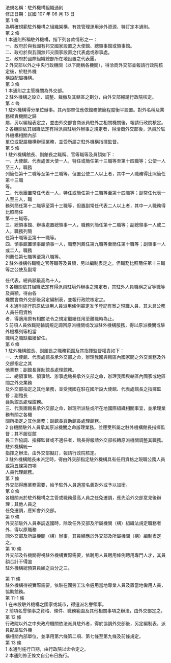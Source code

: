 法規名稱：駐外機構組織通則  
修正日期：民國 107 年 06 月 13 日  
第 1 條  
為明確規範駐外機構之組織架構，有效管理運用涉外資源，特訂定本通則。  
第 2 條  
1 本通則所稱駐外機構，指下列各款情形之一：  
一、政府於與我國有邦交國家設置之大使館、總領事館或領事館。  
二、政府於與我國無邦交國家設置之代表處或辦事處。  
三、政府於國際組織總部所在地設置之代表團。  
2 外交部以外之中央行政機關（以下簡稱各機關），得洽商外交部並報請行政院核定後，於駐外機  
構設配屬機構。  
第 3 條  
1 本通則之主管機關為外交部。  
2 駐外機構之設立、調整、裁撤及其轄區之劃分，由外交部報請行政院核定。  
第 4 條  
1 駐外機構得分單位辦事。其內部單位應依館務繁簡程度衡平設置。對外名稱及業務權責機關之歸  
屬，另以編組表定之，並由外交部會商派員駐外之相關機關後，報請行政院核定。  
2 各機關依其組織法定有得派員駐境外辦事之規定者，得洽商外交部後，派員於駐外機構相關內部  
單位或配屬機構辦理業務，並受所屬之駐外機構指揮監督。  
第 5 條  
1 駐外機構館長、副館長之職稱、官等職等及員額如下：  
一、大使館、代表處置大使一人，特任或簡任第十三職等至第十四職等；公使一人至三人，職務  
列簡任第十二職等至第十三職等，但置公使二人以上者，其中一人職務得比照簡任第十三職  
等。  
二、代表團置常任代表一人，特任或簡任第十三職等至第十四職等；副常任代表一人至三人，職  
務列簡任第十二職等至第十三職等，但置副常任代表二人以上者，其中一人職務得比照簡任  
第十三職等。  
三、總領事館、辦事處置總領事一人，職務列簡任第十二職等；副總領事一人或二人，職務列簡  
任第十職等至第十一職等。  
四、領事館置領事館領事一人，職務列薦任第九職等至簡任第十職等；副領事一人或二人，職務  
列薦任第七職等至第八職等。  
2 駐外機構各職稱之官等職等及員額，另以編制表定之。但職務比照簡任第十三職等之公使及副常  


任代表，總員額最高為十人。  
3 各機關依其組織法定有得派員駐境外辦事之規定者，其駐外人員職稱之官等職等及員額，得由各  
機關會商外交部後另定編制表，並報行政院核定之。  
4 本通則施行前原依派用人員派用條例審定准予登記有案之現職人員，其未具公務人員任用資格  
者，得適用原有相關法令之規定繼續任用至離職時為止。  
5 前項人員依職期輪調規定調回原派機關或改派駐外機構服務，得以原派機關或駐外機構列等相當  
職稱之職缺繼續留任。  
第 6 條  
1 駐外機構館長、副館長之職務範圍及其指揮監督權責如下：  
一、大使館、代表處館長承外交部之命，辦理我國與轄區內國家間之外交業務及外交部指定之其  
他業務；副館長襄助館長處理館務。  
二、總領事館、領事館、辦事處館長承外交部之命，辦理我國與轄區內國家或地區間之外交業務  
及外交部指定之其他業務，並受我國在駐在國所設大使館、代表處館長之指揮監督；副館長  
襄助館長處理館務。  
三、代表團館長承外交部之命，辦理所派駐或所在地國際組織相關事宜，並承理業務有關之各機  
關所指定之其他業務；副館長襄助館長處理館務。  
2 各機關駐外人員承其原派機關之命辦理業務，並應受所屬之駐外機構館長指揮監督；其不服從館  
長工作協調、指揮監督或不適任者，館長得報請外交部核轉原派機關調整其職務。駐外機構統一  
指揮之辦法，由外交部擬訂，報請行政院核定。  
3 駐外機構館長未派定時，得由外交部指定駐外機構具有任用資格之現職公務人員或第五條第四項  
人員代理館務。  
第 7 條  
外交部得應業務需要，給予駐外人員適當名義對外或予以加銜。  
第 8 條  
各機關派於駐外機構之主管或職務最高人員之任免遷調，應先洽外交部意見後辦理；其他人員之  
任免遷調，應知會外交部。  
第 9 條  
外交部駐外人員奉調返國時，除改任外交部及所屬機關（構）組織法規定職務者外，得以原職務  
回外交部及所屬機關（構）辦事，其員額應於外交部及所屬機關（構）編制表定之。  
第 10 條  
外交部及各機關得視駐外機構實際需要，依聘用人員聘用條例聘用專門人才，其員額合計不得逾  
駐外機構總預算員額之百分之三。  


第 11 條  
駐外機構得視實際需要，依駐在國勞工法令遴用當地專業人員及置當地僱用人員，協助館務。  
第 11-1 條  
1 在未設駐外機構之國家或城市，得遴派名譽領事。  
2 前項名譽領事之資格、條件、職務範圍及其他相關事項之辦法，由外交部定之。  
第 12 條  
行政院以外之中央政府機關依法派員駐外者，得於協調外交部後，另定編制表，派員配屬駐外機  
構相關內部單位，並準用第六條第二項、第七條至第九條及前條規定。  
第 13 條  
1 本通則施行日期，由行政院以命令定之。  
2 本通則修正條文自公布日施行。  


